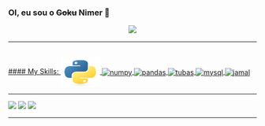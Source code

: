 ### OI, eu sou o <s>Goku</s> Nimer 👋

<div align="center">
  <a href="https://github.com/HammadN98">
  <img height="180em" src="https://github-readme-stats.vercel.app/api?username=HammadN98&show_icons=true&theme=dark&include_all_commits=true&count_private=true"/>
<!-- <img height="180em" src="https://github-readme-stats.vercel.app/api/top-langs/?username=HammadN98&layout=compact&langs_count=7&theme=dracula"/> -->
</div>
  
-----------------------------------------------------------------------------------------------------------------------------------------------------------------------

  
  <div style="display: inline_block"><br>
 #### My Skills:
<!--   <img align="center" alt="python" height="60" width="80" src="https://cdn.jsdelivr.net/gh/devicons/devicon@v2.14.0/devicon.min.css"> -->
  <img align="center" alt="Rafa-Python" height="60" width="80" src="https://raw.githubusercontent.com/devicons/devicon/master/icons/python/python-original.svg">
  <img align="center" alt="numpy" height="60" width="80" src="https://cdn.jsdelivr.net/gh/devicons/devicon/icons/numpy/numpy-original.svg">
  <img align="center" alt="pandas" height="60" width="80" src="https://cdn.jsdelivr.net/gh/devicons/devicon/icons/pandas/pandas-original-wordmark.svg" />
  <img align="center" alt="tubas" height="80" width="110" src="https://raw.githubusercontent.com/scikit-learn/scikit-learn/main/doc/logos/scikit-learn-logo.bmp">
  <img align="center" alt="mysql" height="60" width="80" src="https://cdn.jsdelivr.net/gh/devicons/devicon/icons/mysql/mysql-original.svg" />
  <a href="https://seekvectorlogo.com/power-bi-vector-logo-svg/" target="_blank"><img align="center" alt="jamal" height="80" width="110"             src="https://seekvectorlogo.com/wp-content/uploads/2022/02/power-bi-vector-logo-2022.png" /></a>   
  
  
<!--   <img align="center" alt="Rafa-Csharp" height="30" width="40" src="https://raw.githubusercontent.com/devicons/devicon/master/icons/csharp/csharp-original.svg"> --><!--   <img align="center" alt="Rafa-Js" height="60" width="80" src=https://www.vectorlogo.zone/logos/microsoft_powerbi/microsoft_powerbi-ar21.svg> -->

  
</div>

  <div>  

    
    
-----------------------------------------------------------------------------------------------------------------------------------------------------------------------    
  <a href="https://www.instagram.com/hammadnimer/" target="_blank"><img src="https://img.shields.io/badge/-Instagram-%23E4405F?style=for-the-badge&logo=instagram&logoColor=white" target="_blank"></a>
  <a href = "mailto:nimerhammad98@gmail.com"><img src="https://img.shields.io/badge/-Gmail-%23333?style=for-the-badge&logo=gmail&logoColor=white" target="_blank"></a>
  <a href="https://www.linkedin.com/in/hammad-nimer" target="_blank"><img src="https://img.shields.io/badge/-LinkedIn-%230077B5?style=for-the-badge&logo=linkedin&logoColor=white" target="_blank"></a> 
    
----------------------------------------------------------------------------------------------------------------------------------------------------------------------- 
  </div> 
<!--    <link rel="stylesheet" href="https://cdn.jsdelivr.net/gh/devicons/devicon@v2.14.0/devicon.min.css"> numpy
<link rel="stylesheet" href="https://cdn.jsdelivr.net/gh/devicons/devicon@v2.14.0/devicon.min.css"> pandas
python <link rel="stylesheet" href="https://cdn.jsdelivr.net/gh/devicons/devicon@v2.14.0/devicon.min.css">

https://www.vectorlogo.zone/logos/microsoft_powerbi/microsoft_powerbi-ar21.svg
<a href="https://seekvectorlogo.com/power-bi-vector-logo-svg/" target="_blank"><img src="https://seekvectorlogo.com/wp-content/uploads/2022/02/power-bi-vector-logo-2022.png" /></a>
-->x

